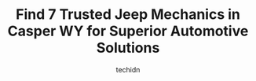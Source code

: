 ---
layout: ampstory
image: https://images.unsplash.com/photo-1629661414961-62b0d03007ab?ixlib=rb-4.0.3&ixid=MnwxMjA3fDB8MHxwaG90by1wYWdlfHx8fGVufDB8fHx8&auto=format&fit=crop&w=640&h=853&q=80
author: techidn
featured: false
description: For top-quality automotive repairs and maintenance, visit the 7 best Jeep Mechanic in Casper WY, USA. Their reputation for excellence and their dedication to customer satisfaction make them 
title: Find 7 Trusted Jeep Mechanics in Casper WY for Superior Automotive Solutions
cover:
   title: Find 7 Trusted Jeep Mechanics in Casper WY for Superior Automotive Solutions
   subtitle: Rickpate
   background: https://images.unsplash.com/photo-1629661414961-62b0d03007ab?ixlib=rb-4.0.3&ixid=MnwxMjA3fDB8MHxwaG90by1wYWdlfHx8fGVufDB8fHx8&auto=format&fit=crop&w=640&h=853&q=80

pages: 
 - layout: thirds
   top: <h1>#1 Car Care</h1>
   bottom: "<p>I came in early and was unsure if I would be able to be seen first thing in the morning, but really needed to make the 6 hour drive home and needed my coolant checked and</p>"
   background: https://www.knot35.com/toplist/wp-content/uploads/2023/06/best-jeep-mechanic-1-in-casper-wy-1685840709.jpeg
   backgroundblur: true
 - layout: thirds
   top: <h1>#2 Doyle Johnsons Auto Repair</h1>
   bottom: "<p>651 W Collins Dr, Casper, WY 82601, United States</p>"
   background: https://www.knot35.com/toplist/wp-content/uploads/2023/06/best-jeep-mechanic-2-in-casper-wy-1685840709.jpeg
   cta:
      link: https://www.knot35.com/toplist/find-7-trusted-jeep-mechanics-in-casper-wy-for-superior-automotive-solutions/
      text: Find 7 Trusted Jeep Mechanics in Casper WY for Superior Automotive Solutions
 - layout: thirds
   top: <h1>#3 Thomas Crawford Auto</h1>
   bottom: "<p>105 Big Horn Rd, Casper, WY 82601, United States</p>"
   background: https://www.knot35.com/toplist/wp-content/uploads/2023/06/best-jeep-mechanic-3-in-casper-wy-1685840710.jpeg
   cta:
      link: https://www.knot35.com/toplist/find-7-trusted-jeep-mechanics-in-casper-wy-for-superior-automotive-solutions/
      text: Find 7 Trusted Jeep Mechanics in Casper WY for Superior Automotive Solutions
 - layout: thirds
   top: <h1>#4 Second Wind Performance</h1>
   bottom: "<p>798 N Glenn Rd, Casper, WY 82601, United States</p>"
   background: https://images.unsplash.com/photo-1533735380053-eb8d0759b24a?ixlib=rb-4.0.3&ixid=MnwxMjA3fDB8MHxwaG90by1wYWdlfHx8fGVufDB8fHx8&auto=format&fit=crop&w=640&h=853&q=80
   cta:
      link: https://www.knot35.com/toplist/find-7-trusted-jeep-mechanics-in-casper-wy-for-superior-automotive-solutions/
      text: Find 7 Trusted Jeep Mechanics in Casper WY for Superior Automotive Solutions
 - layout: thirds
   top: <h1>#5 Farleys Imports Car Care, Inc. of Wyoming</h1>
   bottom: "<p>1351 E Yellowstone Hwy, Casper, WY 82601, United States</p>"
   background: https://images.unsplash.com/photo-1489694553447-4c9339da310d?ixlib=rb-4.0.3&ixid=MnwxMjA3fDB8MHxwaG90by1wYWdlfHx8fGVufDB8fHx8&auto=format&fit=crop&w=640&h=853&q=80
   cta:
      link: https://www.knot35.com/toplist/find-7-trusted-jeep-mechanics-in-casper-wy-for-superior-automotive-solutions/
      text: Find 7 Trusted Jeep Mechanics in Casper WY for Superior Automotive Solutions
 - layout: thirds
   top: <h1>#6 Daves Automotive Service Center</h1>
   bottom: "<p>811 N Center St, Casper, WY 82601, United States</p>"
   background: https://images.unsplash.com/photo-1534312527009-56c7016453e6?ixlib=rb-4.0.3&ixid=MnwxMjA3fDB8MHxwaG90by1wYWdlfHx8fGVufDB8fHx8&auto=format&fit=crop&w=640&h=853&q=80
   cta:
      link: https://www.knot35.com/toplist/find-7-trusted-jeep-mechanics-in-casper-wy-for-superior-automotive-solutions/
      text: Find 7 Trusted Jeep Mechanics in Casper WY for Superior Automotive Solutions
 - layout: thirds
   top: <h1>#7 Master Mechanic LLC</h1>
   bottom: "<p>1830 E Yellowstone Hwy, Casper, WY 82601, United States</p>"
   background: https://images.unsplash.com/photo-1618556658017-fd9c732d1360?ixlib=rb-4.0.3&ixid=MnwxMjA3fDB8MHxwaG90by1wYWdlfHx8fGVufDB8fHx8&auto=format&fit=crop&w=640&h=853&q=80
   cta:
      link: https://www.knot35.com/toplist/find-7-trusted-jeep-mechanics-in-casper-wy-for-superior-automotive-solutions/
      text: Find 7 Trusted Jeep Mechanics in Casper WY for Superior Automotive Solutions
 - layout: thirds
   middle: Continue reading...
   background: https://images.unsplash.com/photo-1546497974-b213c9efb599?ixlib=rb-4.0.3&ixid=MnwxMjA3fDB8MHxwaG90by1wYWdlfHx8fGVufDB8fHx8&auto=format&fit=crop&w=640&h=853&q=80
   cta:
      link: https://www.knot35.com/toplist/find-7-trusted-jeep-mechanics-in-casper-wy-for-superior-automotive-solutions/
      text: Find 7 Trusted Jeep Mechanics in Casper WY for Superior Automotive Solutions
      
---